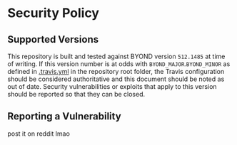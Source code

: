 # Security Policy

## Supported Versions

This repository is built and tested against BYOND version `512.1485` at time of writing. If this version number is at odds with `BYOND_MAJOR`.`BYOND_MINOR` as defined in [.travis.yml](https://github.com/Baystation12/Baystation12/blob/dev/.travis.yml#L8) in the repository root folder, the Travis configuration should be considered authoritative and this document should be noted as out of date. Security vulnerabilities or exploits that apply to this version should be reported so that they can be closed.

## Reporting a Vulnerability

post it on reddit lmao
